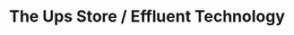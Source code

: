 ---
title: "The Ups Store / Effluent Technology"
url: /blacksburg/the-ups-store-effluent-technology/
shop: Kopieren
---